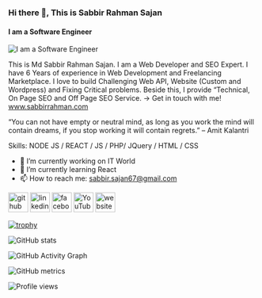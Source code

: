 ### Hi there 👋, This is  Sabbir Rahman Sajan
#### I am a Software Engineer
![I am a Software Engineer](https://media-exp1.licdn.com/dms/image/C5616AQGtW5cQA2yDDQ/profile-displaybackgroundimage-shrink_350_1400/0/1615180840402?e=1635379200&v=beta&t=4VsFJBuUUjZqqIG-c1bMPMkEAMSnk9UbUv4FBUOBVnA)

This is Md Sabbir Rahman Sajan. I am a Web Developer and SEO Expert. I have 6 Years of experience in Web Development and Freelancing Marketplace. I love to build Challenging Web API, Website (Custom and Wordpress) and Fixing Critical problems.  Beside this, I provide “Technical, On Page SEO and Off Page SEO Service. 
-> Get in touch with me! www.sabbirrahman.com

“You can not have empty or neutral mind, as long as you work the mind will contain dreams, if you stop working it will contain regrets.” – Amit Kalantri


Skills: NODE JS / REACT / JS / PHP/ JQuery / HTML / CSS

- 🔭 I’m currently working on IT World 
- 🌱 I’m currently learning React 
- 📫 How to reach me: sabbir.sajan67@gmail.com 


[<img src='https://cdn.jsdelivr.net/npm/simple-icons@3.0.1/icons/github.svg' alt='github' height='40'>](https://github.com/https://github.com/sabbir67)  [<img src='https://cdn.jsdelivr.net/npm/simple-icons@3.0.1/icons/linkedin.svg' alt='linkedin' height='40'>](https://www.linkedin.com/in/https://www.linkedin.com/in/sabbir-sajan//)  [<img src='https://cdn.jsdelivr.net/npm/simple-icons@3.0.1/icons/facebook.svg' alt='facebook' height='40'>](https://www.facebook.com/https://www.facebook.com/sabbir.sajan/)  [<img src='https://cdn.jsdelivr.net/npm/simple-icons@3.0.1/icons/youtube.svg' alt='YouTube' height='40'>](https://www.youtube.com/channel/https://www.youtube.com/channel/UCfRd9vdxm2VqbrNg42gOyXQ)  [<img src='https://cdn.jsdelivr.net/npm/simple-icons@3.0.1/icons/icloud.svg' alt='website' height='40'>](https://sabbirrahman.com/)  

[![trophy](https://github-profile-trophy.vercel.app/?username=https://github.com/sabbir67)](https://github.com/ryo-ma/github-profile-trophy)

![GitHub stats](https://github-readme-stats.vercel.app/api?username=https://github.com/sabbir67&show_icons=true)  

![GitHub Activity Graph](https://activity-graph.herokuapp.com/graph?username=https://github.com/sabbir67)  

![GitHub metrics](https://metrics.lecoq.io/https://github.com/sabbir67)  

![Profile views](https://gpvc.arturio.dev/https://github.com/sabbir67)  
